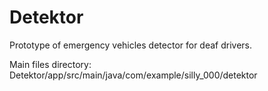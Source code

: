 # Detektor
 Prototype of emergency vehicles detector for deaf drivers.

Main files directory: Detektor/app/src/main/java/com/example/silly_000/detektor
